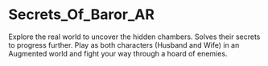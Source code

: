 # Secrets_Of_Baror_AR
 Explore the real world to uncover the hidden chambers. Solves their secrets to progress further. Play as both characters (Husband and Wife) in an Augmented world and fight your way through a hoard of enemies.
